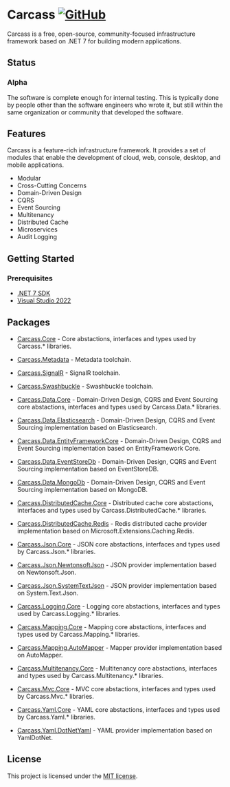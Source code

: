 # Carcass [![GitHub](https://img.shields.io/github/license/kokhans/carcass?style=flat-square)](LICENSE)

Carcass is a free, open-source, community-focused infrastructure framework based on .NET 7 for building modern applications.

## Status

### Alpha

The software is complete enough for internal testing. This is typically done by people other than the software engineers who wrote it, but still within the same organization or community that developed the software.

## Features

Carcass is a feature-rich infrastructure framework. It provides a set of modules that enable the development of cloud, web, console, desktop, and mobile applications.

- Modular
- Cross-Cutting Concerns
- Domain-Driven Design
- CQRS
- Event Sourcing
- Multitenancy
- Distributed Cache
- Microservices
- Audit Logging

## Getting Started

### Prerequisites

- [.NET 7 SDK](https://dotnet.microsoft.com/en-us/download/dotnet/7.0)
- [Visual Studio 2022](https://visualstudio.microsoft.com/vs/)

## Packages

- [Carcass.Core](https://www.nuget.org/packages/Carcass.Core) - Core abstactions, interfaces and types used by Carcass.* libraries.

- [Carcass.Metadata](https://www.nuget.org/packages/Carcass.Core) - Metadata toolchain.

- [Carcass.SignalR](https://www.nuget.org/packages/Carcass.SignalR) - SignalR toolchain.

- [Carcass.Swashbuckle](https://www.nuget.org/packages/Carcass.Swashbuckle) - Swashbuckle toolchain.

- [Carcass.Data.Core](https://www.nuget.org/packages/Carcass.Data.Core) - Domain-Driven Design, CQRS and Event Sourcing core abstactions, interfaces and types used by Carcass.Data.* libraries.

- [Carcass.Data.Elasticsearch](https://www.nuget.org/packages/Carcass.Data.Elasticsearch) - Domain-Driven Design, CQRS and Event Sourcing implementation based on Elasticsearch.

- [Carcass.Data.EntityFrameworkCore](https://www.nuget.org/packages/Carcass.Data.EntityFrameworkCore) - Domain-Driven Design, CQRS and Event Sourcing implementation based on EntityFramework Core.

- [Carcass.Data.EventStoreDb](https://www.nuget.org/packages/Carcass.Data.EventStoreDb) - Domain-Driven Design, CQRS and Event Sourcing implementation based on EventStoreDB.

- [Carcass.Data.MongoDb](https://www.nuget.org/packages/Carcass.Data.MongoDb) - Domain-Driven Design, CQRS and Event Sourcing implementation based on MongoDB.

- [Carcass.DistributedCache.Core](https://www.nuget.org/packages/Carcass.DistributedCache.Core) - Distributed cache core abstactions, interfaces and types used by Carcass.DistributedCache.* libraries.

- [Carcass.DistributedCache.Redis](https://www.nuget.org/packages/Carcass.DistributedCache.Redis) - Redis distributed cache provider implementation based on Microsoft.Extensions.Caching.Redis.

- [Carcass.Json.Core](https://www.nuget.org/packages/Carcass.Json.Core) - JSON core abstactions, interfaces and types used by Carcass.Json.* libraries.

- [Carcass.Json.NewtonsoftJson](https://www.nuget.org/packages/Carcass.Json.NewtonsoftJson) - JSON provider implementation based on Newtonsoft.Json.

- [Carcass.Json.SystemTextJson](https://www.nuget.org/packages/Carcass.Json.SystemTextJson) - JSON provider implementation based on System.Text.Json.

- [Carcass.Logging.Core](https://www.nuget.org/packages/Carcass.Logging.Core) - Logging core abstactions, interfaces and types used by Carcass.Logging.* libraries.

- [Carcass.Mapping.Core](https://www.nuget.org/packages/Carcass.Mapping.Core) - Mapping core abstactions, interfaces and types used by Carcass.Mapping.* libraries.

- [Carcass.Mapping.AutoMapper](https://www.nuget.org/packages/Carcass.Mapping.AutoMapper) - Mapper provider implementation based on AutoMapper.

- [Carcass.Multitenancy.Core](https://www.nuget.org/packages/Carcass.Multitenancy.Core) - Multitenancy core abstactions, interfaces and types used by Carcass.Multitenancy.* libraries.

- [Carcass.Mvc.Core](https://www.nuget.org/packages/Carcass.Mvc.Core) - MVC core abstactions, interfaces and types used by Carcass.Mvc.* libraries.

- [Carcass.Yaml.Core](https://www.nuget.org/packages/Carcass.Yaml.Core) - YAML core abstactions, interfaces and types used by Carcass.Yaml.* libraries.

- [Carcass.Yaml.DotNetYaml](https://www.nuget.org/packages/Carcass.Yaml.DotNetYaml) - YAML provider implementation based on YamlDotNet.

## License

This project is licensed under the [MIT license](LICENSE).